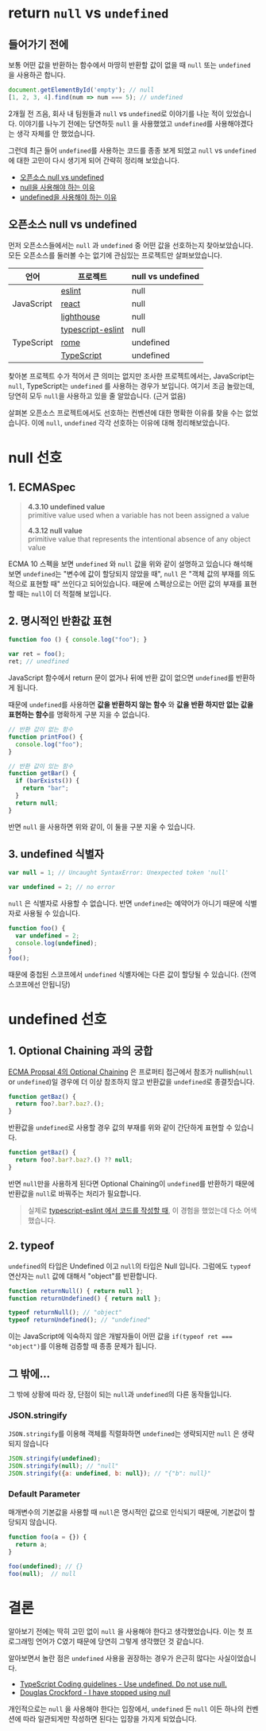 # return `null` vs `undefined`

## 들어가기 전에

보통 어떤 값을 반환하는 함수에서 마땅히 반환할 값이 없을 때 `null` 또는 `undefined` 을 사용하곤 합니다.

```js
document.getElementById('empty'); // null
[1, 2, 3, 4].find(num => num === 5); // undefined
```

2개월 전 즈음, 회사 내 팀원들과 `null` vs `undefined`로 이야기를 나눈 적이 있었습니다. 이야기를 나누기 전에는 당연하듯 `null` 을 사용했었고 `undefined`를 사용해야겠다는 생각 자체를 안 했었습니다.

그런데 최근 들어 `undefined`를 사용하는 코드를 종종 보게 되었고 `null` vs `undefined`에 대한 고민이 다시 생기게 되어 간략히 정리해 보았습니다.

* [오픈소스 null vs undefined](#오픈소스-null-vs-undefined)
* [null을 사용해야 하는 이유](#null-을-사용해야-하는-이유)
* [undefined을 사용해야 하는 이유](#undefined-를-사용해야-하는-이유)

## 오픈소스 null vs undefined

먼저 오픈소스들에서는 `null` 과 `undefined` 중 어떤 값을 선호하는지 찾아보았습니다. 모든 오픈소스를 둘러볼 수는 없기에 관심있는 프로젝트만 살펴보았습니다.

<table>
<thead>
<tr>
    <th>언어</th>
    <th>프로젝트</th>
    <th>null vs undefined</th>
</tr>
</thead>
<tbody>
<tr>
    <td rowspan=3>JavaScript</td>
    <td><a href='https://github.com/eslint/eslint'>eslint</a></td>
    <td>null</td>
</tr>
<tr>
    <td><a href='https://github.com/facebook/react'>react</a></td>
    <td>null</td>
</tr>
<tr>
    <td><a href='https://github.com/GoogleChrome/lighthouse'>lighthouse</a></td>
    <td>null</td>
</tr>
<tr>
    <td rowspan=3>TypeScript</td>
    <td><a href='https://github.com/typescript-eslint/typescript-eslint'>typescript-eslint</a></td>
    <td>null</td>
</tr>
<tr>
    <td><a href='https://github.com/romefrontend/rome'> rome </a></td>
    <td>undefined</td>
</tr>
<tr>
    <td><a href='https://github.com/microsoft/TypeScript'> TypeScript</a></td>
    <td>undefined</td>
</tr>

</tbody>
</table>

찾아본 프로젝트 수가 적어서 큰 의미는 없지만 조사한 프로젝트에서는, JavaScript는 `null`, TypeScript는 `undefined` 를 사용하는 경우가 보입니다. 여기서 조금 놀랐는데, 당연히 모두 `null`을 사용하고 있을 줄 알았습니다. (근거 없음)

살펴본 오픈소스 프로젝트에서도 선호하는 컨벤션에 대한 명확한 이유를 찾을 수는 없었습니다. 이에 `null`, `undefined` 각각 선호하는 이유에 대해 정리해보았습니다.

# null 선호

## 1. ECMASpec

> **4.3.10 undefined value**  
> primitive value used when a variable has not been assigned a value 
> 
> **4.3.12 null value**  
> primitive value that represents the intentional absence of any object value

ECMA 10 스펙을 보면 `undefined` 와 `null` 값을 위와 같이 설명하고 있습니다
해석해 보면 `undefined`는 "변수에 값이 할당되지 않았을 때", `null` 은 "객체 값의 부재를 의도적으로 표현할 때" 쓰인다고 되어있습니다. 때문에 스펙상으로는 어떤 값의 부재를 표현할 때는 `null`이 더 적절해 보입니다.

## 2. 명시적인 반환값 표현

```js
function foo () { console.log("foo"); }

var ret = foo();
ret; // unedfined
```

JavaScript 함수에서 return 문이 없거나 뒤에 반환 값이 없으면 `undefined`를 반환하게 됩니다. 

때문에 `undefined`를 사용하면 **값을 반환하지 않는 함수** 와 **값을 반환 하지만 없는 값을 표현하는 함수**를 명확하게 구분 지을 수 없습니다.

```js
// 반환 값이 없는 함수
function printFoo() {
  console.log("foo");
}

// 반환 값이 있는 함수
function getBar() {
  if (barExists()) {
    return "bar";
  }
  return null;
}
```

반면 `null` 을 사용하면 위와 같이, 이 둘을 구분 지울 수 있습니다.

## 3. undefined 식별자

```js
var null = 1; // Uncaught SyntaxError: Unexpected token 'null'

var undefined = 2; // no error
```

`null` 은 식별자로 사용할 수 없습니다. 반면 `undefined`는 예약어가 아니기 때문에 식별자로 사용될 수 있습니다.

```js
function foo() {
  var undefined = 2;
  console.log(undefined);
}
foo();
```

때문에 중첩된 스코프에서 `undefined` 식별자에는 다른 값이 할당될 수 있습니다. (전역스코프에선 안됩니당)

# undefined 선호

## 1. Optional Chaining 과의 궁합

[ECMA Propsal 4의 Optional Chaining](https://github.com/tc39/proposal-optional-chaining) 은 프로퍼티 접근에서 참조가 nullish(`null` or `undefined`)일 경우에 더 이상 참조하지 않고 반환값을 `undefined`로 종결짓습니다.

```js
function getBaz() {
  return foo?.bar?.baz?.();
}
```

반환값을 `undefined`로 사용할 경우 값의 부재를 위와 같이 간단하게 표현할 수 있습니다.

```js
function getBaz() {
  return foo?.bar?.baz?.() ?? null;
}
```

반면 `null`만을 사용하게 된다면 Optional Chaining이 `undefined`를 반환하기 때문에 반환값을 `null`로 바꿔주는 처리가 필요합니다.

> 실제로 [typescript-eslint 에서 코드를 작성할 때](https://github.com/typescript-eslint/typescript-eslint/pull/2156/files#diff-bcb5a3b3b1ba2154d91dbf1ebd8c54d2R56), 이 경험을 했었는데 다소 어색했습니다.

## 2. typeof

`undefined`의 타입은 Undefined 이고 `null`의 타입은 Null 입니다. 그럼에도 `typeof` 연산자는 `null` 값에 대해서 "object"를 반환합니다.

```js
function returnNull() { return null };
function returnUndefined() { return null };

typeof returnNull(); // "object"
typeof returnUndefined(); // "undefined"
```

이는 JavaScript에 익숙하지 않은 개발자들이 어떤 값을 `if(typeof ret === "object")`를 이용해 검증할 때 종종 문제가 됩니다.

## 그 밖에...

그 밖에 상황에 따라 장, 단점이 되는 `null`과 `undefined`의 다른 동작들입니다.

### JSON.stringify

`JSON.stringify`를 이용해 객체를 직렬화하면 `undefined`는 생략되지만 `null` 은 생략되지 않습니다

```js
JSON.stringify(undefined);
JSON.stringify(null); // "null"
JSON.stringify({a: undefined, b: null}); // "{"b": null}"
```

### Default Parameter

매개변수의 기본값을 사용할 때 `null`은 명시적인 값으로 인식되기 때문에, 기본값이 할당되지 않습니다.

```js
function foo(a = {}) {
  return a;
}

foo(undefined); // {}
foo(null);  // null
```

# 결론

알아보기 전에는 딱히 고민 없이 `null` 을 사용해야 한다고 생각했었습니다. 이는 첫 프로그래밍 언어가 C였기 때문에 당연히 그렇게 생각했던 것 같습니다.

알아보면서 놀란 점은 `undefined` 사용을 권장하는 경우가 은근히 많다는 사실이었습니다.
  - [TypeScript Coding guidelines - Use undefined. Do not use null.](https://github.com/Microsoft/TypeScript/wiki/Coding-guidelines#null-and-undefined)
  - [Douglas Crockford - I have stopped using null](https://www.youtube.com/watch?v=PSGEjv3Tqo0&t=563s)

개인적으로는 `null` 을 사용해야 한다는 입장에서, `undefined` 든 `null` 이든 하나의 컨벤션에 따라 일관되게만 작성하면 된다는 입장을 가지게 되었습니다.

